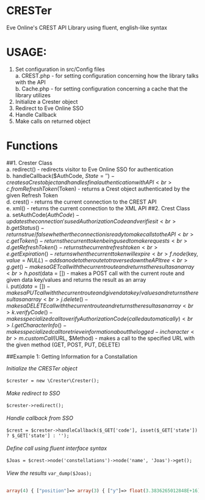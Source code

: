 # CRESTer
Eve Online's CREST API Library using fluent, english-like syntax

# USAGE:
1.  Set configuration in src/Config files<br>
    a.  CREST.php - for setting configuration concerning how the library talks with the API<br>
    b.  Cache.php - for setting configuration concerning a cache that the library utilizes
2.  Initialize a Crester object
3.  Redirect to Eve Online SSO
4.  Handle Callback
5.  Make calls on returned object

# Functions
##1.  Crester Class<br>
    a.  redirect() - redirects visitor to Eve Online SSO for authentication<br>
    b.  handleCallback($AuthCode, $State = '') - creates a Crest object and handles final authentication with API<br>
    c.  fromRefreshToken($Token) - returns a Crest object authenticated by the given Refresh Token<br>
    d.  crest() - returns the current connection to the CREST API<br>
    e.  xml() - returns the current connection to the XML API
##2.  Crest Class<br>
    a.  setAuthCode($AuthCode) - updates the connection's used Authorization Code and verifies it<br>
    b.  getStatus() - returns true/false whether the connection is ready to make calls to the API<br>
    c.  getToken() - returns the current token being used to make requests<br>
    d.  getRefreshToken() - returns the current refresh token<br>
    e.  getExpiration() - returns when the current token will expire<br>
    f.  node($key, $value = NULL) - adds a node to the route to traverse down the API tree<br>
    g.  get() - makes a GET call with the current route and returns the result as an array<br>
    h.  post($data = []) - makes a POST call with the current route and given data key/values and returns the result as an array<br>
    i.  put($data = []) - makes a PUT call with the current route and given data key/values and returns the result as an array<br>
    j.  delete() - makes a DELETE call with the current route and returns the result as an array<br>
    k.  verifyCode() - makes specialized call to verify Authorization Code (called automatically)<br>
    l.  getCharacterInfo() - makes specialized call to retrieve information about the logged-in character<br>
    m.  customCall($URL, $Method) - makes a call to the specified URL with the given method (GET, POST, PUT, DELETE)

##Example 1: Getting Information for a Constallation

*Initialize the CRESTer object*<br><br>
`$crester = new \Crester\Crester();`<br><br>
*Make redirect to SSO*<br><br>
`$crester->redirect();`<br><br>
*Handle callback from SSO*<br><br>
`$crest = $crester->handleCallback($_GET['code'], isset($_GET['state']) ? $_GET['state'] : '');`<br><br>
*Define call using fluent interface syntax*<br><br>
`$Joas = $crest->node('constellations')->node('name', 'Joas')->get();`<br><br>
*View the results*
`var_dump($Joas);`<br><br>
```php
array(4) { ["position"]=> array(3) { ["y"]=> float(3.3836265012848E+16) ["x"]=> float(-4.9173916281706E+16) ["z"]=> float(-4.2057063709409E+16) } ["region"]=> array(1) { ["href"]=> string(48) "https://crest-tq.eveonline.com/regions/10000001/" } ["systems"]=> array(7) { [0]=> array(3) { ["href"]=> string(53) "https://crest-tq.eveonline.com/solarsystems/30000112/" ["id"]=> int(30000112) ["id_str"]=> string(8) "30000112" } [1]=> array(3) { ["href"]=> string(53) "https://crest-tq.eveonline.com/solarsystems/30000113/" ["id"]=> int(30000113) ["id_str"]=> string(8) "30000113" } [2]=> array(3) { ["href"]=> string(53) "https://crest-tq.eveonline.com/solarsystems/30000114/" ["id"]=> int(30000114) ["id_str"]=> string(8) "30000114" } [3]=> array(3) { ["href"]=> string(53) "https://crest-tq.eveonline.com/solarsystems/30000115/" ["id"]=> int(30000115) ["id_str"]=> string(8) "30000115" } [4]=> array(3) { ["href"]=> string(53) "https://crest-tq.eveonline.com/solarsystems/30000116/" ["id"]=> int(30000116) ["id_str"]=> string(8) "30000116" } [5]=> array(3) { ["href"]=> string(53) "https://crest-tq.eveonline.com/solarsystems/30000117/" ["id"]=> int(30000117) ["id_str"]=> string(8) "30000117" } [6]=> array(3) { ["href"]=> string(53) "https://crest-tq.eveonline.com/solarsystems/30000118/" ["id"]=> int(30000118) ["id_str"]=> string(8) "30000118" } } ["name"]=> string(4) "Joas" }
```

